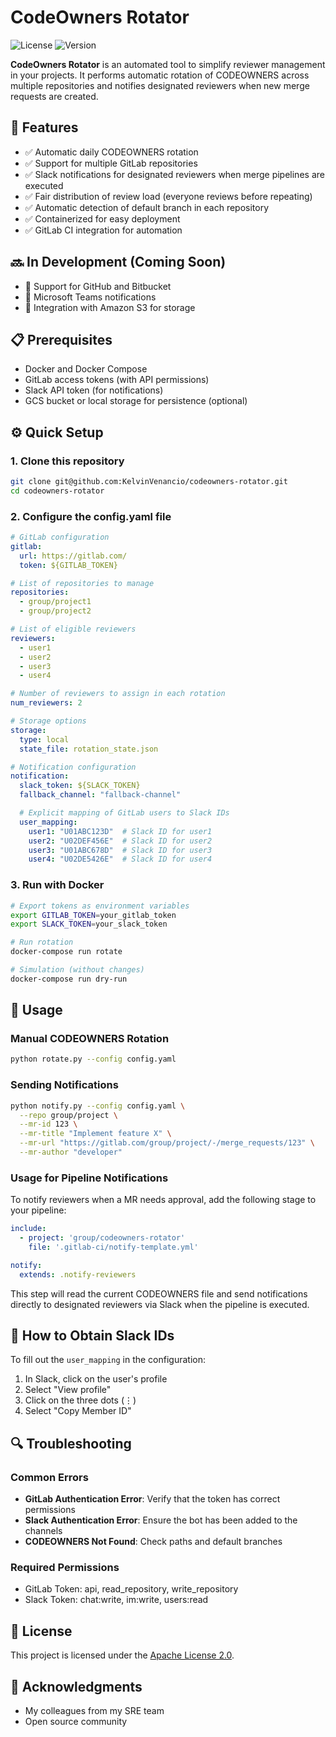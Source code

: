 # CodeOwners Rotator

![License](https://img.shields.io/badge/license-Apache%202.0-blue)
![Version](https://img.shields.io/badge/version-0.1.0--alpha-orange)

**CodeOwners Rotator** is an automated tool to simplify reviewer management in your projects. It performs automatic rotation of CODEOWNERS across multiple repositories and notifies designated reviewers when new merge requests are created.

## 🚀 Features

- ✅ Automatic daily CODEOWNERS rotation
- ✅ Support for multiple GitLab repositories
- ✅ Slack notifications for designated reviewers when merge pipelines are executed
- ✅ Fair distribution of review load (everyone reviews before repeating)
- ✅ Automatic detection of default branch in each repository
- ✅ Containerized for easy deployment
- ✅ GitLab CI integration for automation

## 🔜 In Development (Coming Soon)

- 🚧 Support for GitHub and Bitbucket
- 🚧 Microsoft Teams notifications
- 🚧 Integration with Amazon S3 for storage

## 📋 Prerequisites

- Docker and Docker Compose
- GitLab access tokens (with API permissions)
- Slack API token (for notifications)
- GCS bucket or local storage for persistence (optional)

## ⚙️ Quick Setup

### 1. Clone this repository

```bash
git clone git@github.com:KelvinVenancio/codeowners-rotator.git
cd codeowners-rotator
```

### 2. Configure the config.yaml file

```yaml
# GitLab configuration
gitlab:
  url: https://gitlab.com/
  token: ${GITLAB_TOKEN}

# List of repositories to manage
repositories:
  - group/project1
  - group/project2

# List of eligible reviewers
reviewers:
  - user1
  - user2
  - user3
  - user4

# Number of reviewers to assign in each rotation
num_reviewers: 2

# Storage options
storage:
  type: local
  state_file: rotation_state.json

# Notification configuration
notification:
  slack_token: ${SLACK_TOKEN}
  fallback_channel: "fallback-channel"

  # Explicit mapping of GitLab users to Slack IDs
  user_mapping:
    user1: "U01ABC123D"  # Slack ID for user1
    user2: "U02DEF456E"  # Slack ID for user2
    user3: "U01ABC678D"  # Slack ID for user3
    user4: "U02DE5426E"  # Slack ID for user4
```

### 3. Run with Docker

```bash
# Export tokens as environment variables
export GITLAB_TOKEN=your_gitlab_token
export SLACK_TOKEN=your_slack_token

# Run rotation
docker-compose run rotate

# Simulation (without changes)
docker-compose run dry-run
```

## 🔄 Usage

### Manual CODEOWNERS Rotation

```bash
python rotate.py --config config.yaml
```

### Sending Notifications

```bash
python notify.py --config config.yaml \
  --repo group/project \
  --mr-id 123 \
  --mr-title "Implement feature X" \
  --mr-url "https://gitlab.com/group/project/-/merge_requests/123" \
  --mr-author "developer"
```

### Usage for Pipeline Notifications

To notify reviewers when a MR needs approval, add the following stage to your pipeline:

```yaml
include:
  - project: 'group/codeowners-rotator'
    file: '.gitlab-ci/notify-template.yml'

notify:
  extends: .notify-reviewers
```

This step will read the current CODEOWNERS file and send notifications directly to designated reviewers via Slack when the pipeline is executed.

## 📝 How to Obtain Slack IDs

To fill out the `user_mapping` in the configuration:

1. In Slack, click on the user's profile
2. Select "View profile"
3. Click on the three dots (⋮)
4. Select "Copy Member ID"

## 🔍 Troubleshooting

### Common Errors

- **GitLab Authentication Error**: Verify that the token has correct permissions
- **Slack Authentication Error**: Ensure the bot has been added to the channels
- **CODEOWNERS Not Found**: Check paths and default branches

### Required Permissions

- GitLab Token: api, read_repository, write_repository
- Slack Token: chat:write, im:write, users:read

## 📄 License

This project is licensed under the [Apache License 2.0](LICENSE).

## 🙏 Acknowledgments

- My colleagues from my SRE team
- Open source community
